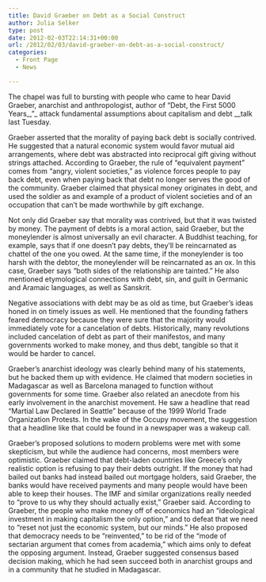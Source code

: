 ```yaml
---
title: David Graeber on Debt as a Social Construct
author: Julia Selker
type: post
date: 2012-02-03T22:14:31+00:00
url: /2012/02/03/david-graeber-on-debt-as-a-social-construct/
categories:
  - Front Page
  - News

---
```

The chapel was full to bursting with people who came to hear David Graeber, anarchist and anthropologist, author of “Debt, the First 5000 Years_,”_ attack fundamental assumptions about capitalism and debt __talk last Tuesday.

Graeber asserted that the morality of paying back debt is socially contrived. He suggested that a natural economic system would favor mutual aid arrangements, where debt was abstracted into reciprocal gift giving without strings attached. According to Graeber, the rule of “equivalent payment” comes from “angry, violent societies,” as violence forces people to pay back debt, even when paying back that debt no longer serves the good of the community. Graeber claimed that physical money originates in debt, and used the soldier as and example of a product of violent societies and of an occupation that can’t be made worthwhile by gift exchange.

Not only did Graeber say that morality was contrived, but that it was twisted by money. The payment of debts is a moral action, said Graeber, but the moneylender is almost universally an evil character. A Buddhist teaching, for example, says that if one doesn’t pay debts, they’ll be reincarnated as chattel of the one you owed. At the same time, if the moneylender is too harsh with the debtor, the moneylender will be reincarnated as an ox. In this case, Graeber says “both sides of the relationship are tainted.” He also mentioned etymological connections with debt, sin, and guilt in Germanic and Aramaic languages, as well as Sanskrit.

Negative associations with debt may be as old as time, but Graeber’s ideas honed in on timely issues as well. He mentioned that the founding fathers feared democracy because they were sure that the majority would immediately vote for a cancelation of debts. Historically, many revolutions included cancelation of debt as part of their manifestos, and many governments worked to make money, and thus debt, tangible so that it would be harder to cancel.

Graeber’s anarchist ideology was clearly behind many of his statements, but he backed them up with evidence. He claimed that modern societies in Madagascar as well as Barcelona managed to function without governments for some time. Graeber also related an anecdote from his early involvement in the anarchist movement. He saw a headline that read “Martial Law Declared in Seattle” because of the 1999 World Trade Organization Protests. In the wake of the Occupy movement, the suggestion that a headline like that could be found in a newspaper was a wakeup call.

Graeber’s proposed solutions to modern problems were met with some skepticism, but while the audience had concerns, most members were optimistic. Graeber claimed that debt-laden countries like Greece’s only realistic option is refusing to pay their debts outright. If the money that had bailed out banks had instead bailed out mortgage holders, said Graeber, the banks would have received payments and many people would have been able to keep their houses. The IMF and similar organizations really needed to “prove to us why they should actually exist,” Graeber said. According to Graeber, the people who make money off of economics had an “ideological investment in making capitalism the only option,” and to defeat that we need to “reset not just the economic system, but our minds.” He also proposed that democracy needs to be “reinvented,” to be rid of the “mode of sectarian argument that comes from academia,” which aims only to defeat the opposing argument. Instead, Graeber suggested consensus based decision making, which he had seen succeed both in anarchist groups and in a community that he studied in Madagascar.